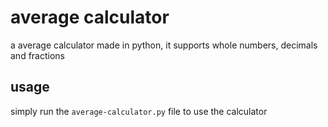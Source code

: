 # average calculator

a average calculator made in python, it supports whole numbers, decimals and fractions

## usage

simply run the `average-calculator.py` file to use the calculator
